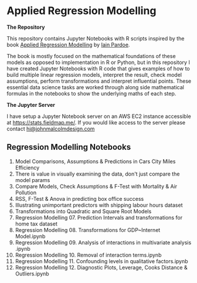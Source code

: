 # Applied Regression Modelling

**The Repository** 

This repository contains Jupyter Notebooks with R scripts inspired by the book [Applied Regression Modelling](https://iainpardoe.com/arm2e/) by [Iain Pardoe](https://iainpardoe.com/).

The book is mostly focused on the mathematical foundations of these models as opposed to implementation in R or Python, but in this repository I have created Jupyter Notebooks with R code that gives examples of how to build multiple linear regression models, interpret the result, check model assumptions, perform transformations and interpret influential points. These essential data science tasks are worked through along side mathematical formulas in the notebooks to show the underlying maths of each step.

**The Jupyter Server**

I have setup a Jupyter Notebook server on an AWS EC2 instance accessible at https://stats.fieldmap.me/. If you would like access to the server please contact hi@johnmalcolmdesign.com

## Regression Modelling Notebooks
1. Model Comparisons, Assumptions & Predictions in Cars City Miles Efficiency
2. There is value in visually examining the data, don't just compare the model params
3. Compare Models, Check Assumptions & F-Test with Mortality & Air Pollution
4. RSS, F-Test & Anova in predicting box office success
5. Illustrating unimportant predictors with shipping labour hours dataset
6. Transformations into Quadratic and Square Root Models
7. Regression Modelling 07. Prediction Intervals and transformations for home tax dataset
8. Regression Modelling 08. Transformations for GDP~Internet Model.ipynb
9. Regression Modelling 09. Analysis of interactions in multivariate analysis .ipynb
10. Regression Modelling 10. Removal of interaction terms.ipynb
11. Regression Modelling 11. Confounding levels in qualitative factors.ipynb
12. Regression Modelling 12. Diagnostic Plots, Leverage, Cooks Distance & Outliers.ipynb

